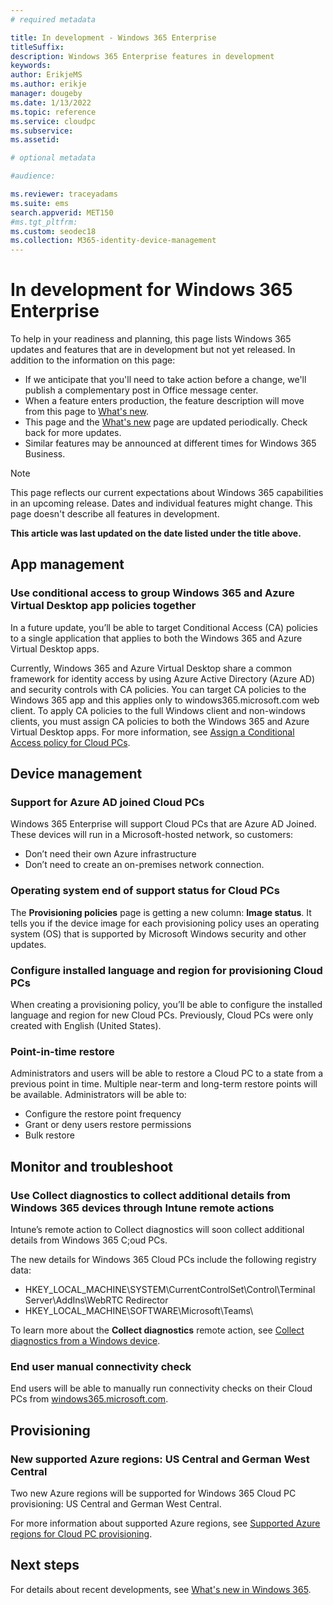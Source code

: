 ```yaml
---
# required metadata

title: In development - Windows 365 Enterprise
titleSuffix: 
description: Windows 365 Enterprise features in development
keywords:
author: ErikjeMS 
ms.author: erikje
manager: dougeby
ms.date: 1/13/2022
ms.topic: reference
ms.service: cloudpc
ms.subservice: 
ms.assetid: 

# optional metadata

#audience:

ms.reviewer: traceyadams
ms.suite: ems
search.appverid: MET150
#ms.tgt_pltfrm:
ms.custom: seodec18
ms.collection: M365-identity-device-management
---
```


# In development for Windows 365 Enterprise

To help in your readiness and planning, this page lists Windows 365 updates and features that are in development but not yet released. In addition to the information on this page:

- If we anticipate that you'll need to take action before a change, we'll publish a complementary post in Office message center.
- When a feature enters production, the feature description will move from this page to [What's new](whats-new.md).
- This page and the [What's new](whats-new.md) page are updated periodically. Check back for more updates.
- Similar features may be announced at different times for Windows 365 Business.

> [!NOTE]
> This page reflects our current expectations about Windows 365 capabilities in an upcoming release. Dates and individual features might change. This page doesn't describe all features in development.

**This article was last updated on the date listed under the title above.**

<!-- Common categories:  
## App management
## Device configuration
## Device provisioning
## Device management
## Intune apps
## Monitor and troubleshoot
## Role-based access control
## Security

-->

<!-- ***********************************************-->
## App management

### Use conditional access to group Windows 365 and Azure Virtual Desktop app policies together <!-- 36360788 -->

In a future update, you’ll be able to target Conditional Access (CA) policies to a single application that applies to both the Windows 365 and Azure Virtual Desktop apps.

Currently, Windows 365 and Azure Virtual Desktop share a common framework for identity access by using Azure Active Directory (Azure AD) and security controls with CA policies. You can target CA policies to the Windows 365 app and this applies only to windows365.microsoft.com web client. To apply CA policies to the full Windows client and non-windows clients, you must assign CA policies to both the Windows 365 and Azure Virtual Desktop apps.  For more information, see [Assign a Conditional Access policy for Cloud PCs](set-conditional-access-policies.md).

<!-- ***********************************************-->
## Device management

### Support for Azure AD joined Cloud PCs<!-- 35060203-->

Windows 365 Enterprise will support Cloud PCs that are Azure AD Joined. These devices will run in a Microsoft-hosted network, so customers:

- Don’t need their own Azure infrastructure
- Don’t need to create an on-premises network connection.

### Operating system end of support status for Cloud PCs<!--36852572 -->

The **Provisioning policies** page is getting a new column: **Image status**. It tells you if the device image for each provisioning policy uses an operating system (OS) that is supported by Microsoft Windows security and other updates.

### Configure installed language and region for provisioning Cloud PCs<!--37095808-->

When creating a provisioning policy, you’ll be able to configure the installed language and region for new Cloud PCs. Previously, Cloud PCs were only created with English (United States).

### Point-in-time restore<!--37063579 -->

Administrators and users will be able to restore a Cloud PC to a state from a previous point in time. Multiple near-term and long-term restore points will be available. Administrators will be able to:

- Configure the restore point frequency
- Grant or deny users restore permissions
- Bulk restore

<!-- ***********************************************-->
## Monitor and troubleshoot

### Use Collect diagnostics to collect additional details from Windows 365 devices through Intune remote actions<!--37678745 -->

Intune’s remote action to Collect diagnostics will soon collect additional details from Windows 365 C;oud PCs.

The new details for Windows 365 Cloud PCs include the following registry data:

- HKEY_LOCAL_MACHINE\SYSTEM\CurrentControlSet\Control\Terminal Server\AddIns\WebRTC Redirector
- HKEY_LOCAL_MACHINE\SOFTWARE\Microsoft\Teams\

To learn more about the **Collect diagnostics** remote action, see [Collect diagnostics from a Windows device](/mem/intune/remote-actions/collect-diagnostics).

### End user manual connectivity check<!--37679345 -->

End users will be able to manually run connectivity checks on their Cloud PCs from [windows365.microsoft.com](https://windows365.microsoft.com).

<!-- ***********************************************-->
## Provisioning

### New supported Azure regions: US Central and German West Central<!--37678838 -->

Two new Azure regions will be supported for Windows 365 Cloud PC provisioning: US Central and German West Central.

For more information about supported Azure regions, see [Supported Azure regions for Cloud PC provisioning](requirements.md#supported-azure-regions-for-cloud-pc-provisioning).

<!-- ***********************************************-->
<!--## Role-based access control-->

## Next steps

For details about recent developments, see [What's new in Windows 365](whats-new.md).
